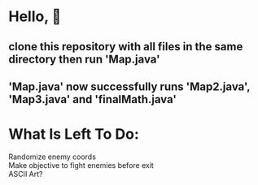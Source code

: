# Hello, 👋 
## clone this repository with all files in the same directory then run 'Map.java'
## 'Map.java' now successfully runs 'Map2.java', 'Map3.java' and 'finalMath.java'
# What Is Left To Do: 
Randomize enemy coords   
Make objective to fight enemies before exit  
ASCII Art?
